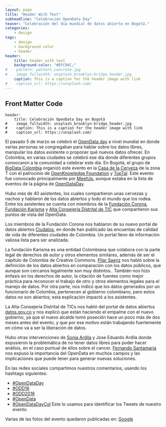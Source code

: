 ```yaml
---
layout: page
title: "Header With Text"
subheadline: "Celebración OpenData Day"
teaser: "Celebración del día mundial de datos abierto en Bogotá."
categories:
    - design
tags:
    - design
    - background color
    - header
header:
    title: header with text
    background-color: "#EFC94C;"
#    pattern: pattern_concrete.jpg
#    image_fullwidth: unsplash_brooklyn-bridge_header.jpg
    caption: This is a caption for the header image with link
#    caption_url: https://unsplash.com/
---
```

<!--more-->

## Front Matter Code

~~~
header:
    title: Celebración OpenData Day en Bogotá
#    image_fullwidth: unsplash_brooklyn-bridge_header.jpg
#    caption: This is a caption for the header image with link
#    caption_url: https://unsplash.com/
~~~

El pasado 5 de marzo se celebró el [OpenData day](http://opendataday.org/) a nivel mundial en donde varias personas se congregaban para
hablar sobre los datos libres, manipular los datos existente o proponer qué nuevos datos ofrecer.
En Colombia, en varias ciudades se celebró ese día donde diferentes grupos convocaron a la comunidad a celebrar este día.
En Bogotá, el grupo de [BigData Colombia](http://www.meetup.com/Big-Data-Science-Bogota/) organizó este evento en la [Casa de la Cerveza](http://www.casadelacerveza.com.co/) de la zona T con el patrocinio de [OpenKnowledge Foundation](https://okfn.org/) y [TopTal](https://www.toptal.com/).
Este evento fue convocado principalmente por 
[MeetUp](http://www.meetup.com/Big-Data-Science-Bogota/events/229226327/),
aunque estaba en la lista de eventos de la página de [OpenDataDay](http://wiki.opendataday.org/2016/City_Events#Colombia).

Hubo más de 40 asistentes, los cuales compartieron unas cervezas y nachos y hablaron de los datos abiertos y todo el mundo que los rodea.
Entre los asistentes se cuenta con miembros de la 
[Fundación Corona](http://www.fundacioncorona.org.co/), 
[Fundación Karisma](https://karisma.org.co/) y 
[Alta Consejería Distrital de TIC](http://tic.bogota.gov.co/)
que compartieron sus puntos de vista del OpenData.

Los miembros de la Fundación Corona nos hablaron de su nuevo portal de datos abiertos [Ciudatos](http://ciudatos.com/), en donde han publicado las encuentas de calidad de vida de diferentes ciudades de Colombia. Un portal lleno de información valiosa lista para ser analizada.

La fundación Karisma es una entidad Colombiana que colabora con la parte legal de derechos de autor y otros elementos similares, además de ser el capítulo de Colombia de Creative Commons.
[Pilar Saenz](https://twitter.com/mapisaro) nos habló sobre la definición de los datos abiertos en comparación con los datos públicos, que aunque son cercanos legalmente son muy distintos..
También nos hizo énfasis en los derechos de autor, la citación de fuentes como mejor práctica para reconocer el trabajo de otro y otros elementos legales para el manejo de datos.
Por otra parte, nos indicó que los datos generados por un funcionario de Colombia, pertenecen al gobierno colombiano, pero estos datos no son abiertos; esta explicación impactó a los asistentes.

La Alta Consejería Distrital de TICs nos habló del portal de datos abiertos [datos.gov.co](http://datos.gov.co) y nos explicó que están haciendo el empalme con el nuevo gobierno, ya que el nuevo alcalde tomó poseción hace un poco más de dos meses antes del evento, y que por ese motivo están trabajando fuertemente en cómo va a ser la liberación de datos.

Hubo otras intervenciones de [Sonia Ardila](https://twitter.com/soniaardila1) y Jose Eduardo Ardila donde expusieron la problemática de no tener datos libres para poder hacer análisis, en el caso puntual de ellos sobre el cancer.
[Fernando Santamaría](http://fernandosantamaria.com) nos expuso la importancia del OpenData en muchos campos y las implicaciones que puede tener para generar nuevas soluciones.

En las redes sociales compartimos nuestros comentarios, usando los hashtags siguientes:

 * [#OpenDataDay](https://twitter.com/hashtag/opendataday?src=hash)
 * [#ODD16](https://twitter.com/hashtag/odd16?src=hash)
 * [#ODD2016](https://twitter.com/hashtag/odd2016?src=hash)
 * [#OpenData](https://twitter.com/hashtag/opendata?src=hash)
 * [#OpenDataDayCol](https://twitter.com/hashtag/opendatadaycol?src=hash) Este lo usamos para identificar los Tweets de nuestro evento.

Varias de las fotos del evento quedaron publicadas en: [Google]( https://photos.google.com/share/AF1QipOkBxQeZlBBlXq4l5jZWz8h5RM3yAmQ38slhOppMIMZybMcTYZ4DCodAVuNyYmReA?key=eFJXLUkwMFBNX1VTNFpzYWRJMlprSzJ2dWJ0NkNn)
